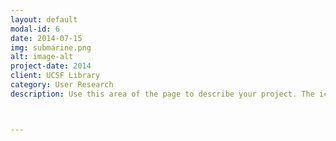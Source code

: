 ```yaml
---
layout: default
modal-id: 6
date: 2014-07-15
img: submarine.png
alt: image-alt
project-date: 2014
client: UCSF Library
category: User Research
description: Use this area of the page to describe your project. The icon above is part of a free icon set by <a href="https://sellfy.com/p/8Q9P/jV3VZ/">Flat Icons</a>. On their website, you can download their free set with 16 icons, or you can purchase the entire set with 146 icons for only $12! <p><img class="img-centered" src="img/portfolio/cake.png"></p>



---
```


